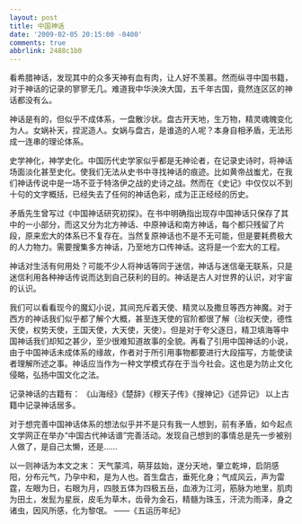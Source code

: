 ```yaml
---
layout: post
title: 中国神话
date: '2009-02-05 20:15:00 -0400'
comments: true
abbrlink: 2488c1b0
---
```

看希腊神话，发现其中的众多天神有血有肉，让人好不羡慕。然而纵寻中国书籍，对于神话的记录的寥寥无几。难道我中华泱泱大国，五千年古国，竟然连区区的神话都没有么。

神话是有的，但似乎不成体系，一盘散沙状。盘古开天地，生万物，精灵魂魄变化为人。女娲补天，捏泥造人。女娲与盘古，是谁造的人呢？本身自相矛盾，无法形成一连串的理论体系。

史学神化，神学史化。中国历代史学家似乎都是无神论者，在记录史诗时，将神话场面淡化甚至史化。使我们无法从史书中寻找神话的痕迹。比如黄帝战蚩尤，在我们神话传说中是一场不亚于特洛伊之战的史诗之战。然而在《史记》中仅仅以不到十句的文字概括，已经失去了任何的神话色彩，成为正正经经的历史。

矛盾先生曾写过《中国神话研究初探》。在书中明确指出现存中国神话只保存了其中的一小部分，而这又分为北方神话、中原神话和南方神话，每个都只残留了片段，原来宏大的体系已不复存在。当然复原神话也不是不无可能，但是要耗费极大的人力物力。需要搜集多方神话，乃至地方口传神话。这将是一个宏大的工程。

神话对生活有何用处？可能不少人将神话等同于迷信，神话与迷信毫无联系，只是迷信利用各种神话传说而达到自己获利的目的。神话是古人对世界的认识，对宇宙的认识。

我们可以看看现今的魔幻小说，其间充斥着天使、精灵以及撒旦等西方神魔。对于西方的神话我们似乎都了解个大概，甚至连天使的官阶都很了解（治权天使，德性天使，权势天使，王国天使，大天使，天使）。但是对于夸父逐日，精卫填海等中国神话我们却知之甚少，至少很难知道故事的全貌。再看了引用中国神话的小说，由于中国神话未成体系的缘故，作者对于所引用事物都要进行大段描写，方能使读者理解所述之事。神话应当作为一种文学模式存在于当今社会。这也是为防止文化侵略，弘扬中国文化之法。

记录神话的古籍有：
《山海经》《楚辞》《穆天子传》《搜神记》《述异记》
以上古籍中记录神话居多。

对于想完善中国神话体系的想法似乎并不是只有我一人想到，前有矛盾，如今起点文学网正在举办“中国古代神话谱”完善活动。发现自己想到的事情总是先一步被别人做了，是自己太懒，还是……

以一则神话为本文之末：
天气蒙鸿，萌芽兹始，遂分天地，肇立乾坤，启阴感阳，分布元气，乃孕中和，是为人也。首生盘古，垂死化身；气成风云，声为雷霆，左眼为日，右眼为月，四肢五体为四极五岳，血液为江河，筋脉为地里，肌肉为田土，发髭为星辰，皮毛为草木，齿骨为金石，精髓为珠玉，汗流为雨泽，身之诸虫，因风所感，化为黎氓。 ——《五运历年纪》
